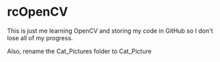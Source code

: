 # rcOpenCV

This is just me learning OpenCV and storing my code in GitHub so I don't lose all of my progress.

Also, rename the Cat_Pictures folder to Cat_Picture
